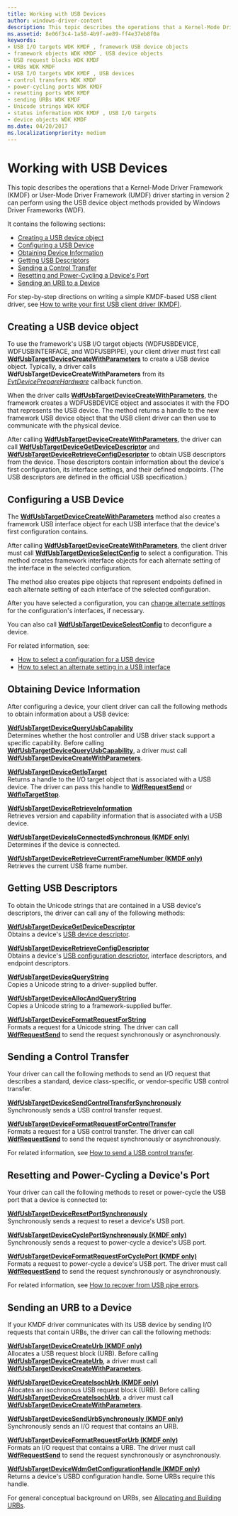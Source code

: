 ```yaml
---
title: Working with USB Devices
author: windows-driver-content
description: This topic describes the operations that a Kernel-Mode Driver Framework (KMDF) or User-Mode Driver Framework (UMDF) driver starting in version 2 can perform using the USB device object methods provided by Windows Driver Frameworks (WDF).
ms.assetid: 8e06f3c4-1a58-4b9f-ae89-ff4e37eb8f0a
keywords:
- USB I/O targets WDK KMDF , framework USB device objects
- framework objects WDK KMDF , USB device objects
- USB request blocks WDK KMDF
- URBs WDK KMDF
- USB I/O targets WDK KMDF , USB devices
- control transfers WDK KMDF
- power-cycling ports WDK KMDF
- resetting ports WDK KMDF
- sending URBs WDK KMDF
- Unicode strings WDK KMDF
- status information WDK KMDF , USB I/O targets
- device objects WDK KMDF
ms.date: 04/20/2017
ms.localizationpriority: medium
---
```


# Working with USB Devices


This topic describes the operations that a Kernel-Mode Driver Framework (KMDF) or User-Mode Driver Framework (UMDF) driver starting in version 2 can perform using the USB device object methods provided by Windows Driver Frameworks (WDF).

It contains the following sections:

-   [Creating a USB device object](#creating-a-framework-usb-device-object)
-   [Configuring a USB Device](#selecting-a-device-configuration)
-   [Obtaining Device Information](#obtaining-device-information)
-   [Getting USB Descriptors](#obtaining-a-device-s-unicode-strings)
-   [Sending a Control Transfer](#sending-a-control-transfer)
-   [Resetting and Power-Cycling a Device's Port](#resetting-and-power-cycling-a-device-s-port)
-   [Sending an URB to a Device](#sending-a-urb-to-a-device)

For step-by-step directions on writing a simple KMDF-based USB client driver, see [How to write your first USB client driver (KMDF)](https://msdn.microsoft.com/library/windows/hardware/hh706187).

## <a href="" id="creating-a-framework-usb-device-object"></a> Creating a USB device object


To use the framework's USB I/O target objects (WDFUSBDEVICE, WDFUSBINTERFACE, and WDFUSBPIPE), your client driver must first call [**WdfUsbTargetDeviceCreateWithParameters**](https://msdn.microsoft.com/library/windows/hardware/hh439428) to create a USB device object. Typically, a driver calls **WdfUsbTargetDeviceCreateWithParameters** from its [*EvtDevicePrepareHardware*](https://msdn.microsoft.com/library/windows/hardware/ff540880) callback function.

When the driver calls [**WdfUsbTargetDeviceCreateWithParameters**](https://msdn.microsoft.com/library/windows/hardware/hh439428), the framework creates a WDFUSBDEVICE object and associates it with the FDO that represents the USB device. The method returns a handle to the new framework USB device object that the USB client driver can then use to communicate with the physical device.

After calling [**WdfUsbTargetDeviceCreateWithParameters**](https://msdn.microsoft.com/library/windows/hardware/hh439428), the driver can call [**WdfUsbTargetDeviceGetDeviceDescriptor**](https://msdn.microsoft.com/library/windows/hardware/ff550090) and [**WdfUsbTargetDeviceRetrieveConfigDescriptor**](https://msdn.microsoft.com/library/windows/hardware/ff550098) to obtain USB descriptors from the device. Those descriptors contain information about the device's first configuration, its interface settings, and their defined endpoints. (The USB descriptors are defined in the official USB specification.)

## <a href="" id="selecting-a-device-configuration"></a>Configuring a USB Device


The [**WdfUsbTargetDeviceCreateWithParameters**](https://msdn.microsoft.com/library/windows/hardware/hh439428) method also creates a framework USB interface object for each USB interface that the device's first configuration contains.

After calling [**WdfUsbTargetDeviceCreateWithParameters**](https://msdn.microsoft.com/library/windows/hardware/hh439428), the client driver must call [**WdfUsbTargetDeviceSelectConfig**](https://msdn.microsoft.com/library/windows/hardware/ff550101) to select a configuration. This method creates framework interface objects for each alternate setting of the interface in the selected configuration.

The method also creates pipe objects that represent endpoints defined in each alternate setting of each interface of the selected configuration.

After you have selected a configuration, you can [change alternate settings](working-with-usb-interfaces.md#selecting-an-alternate-setting-for-a-usb-interface) for the configuration's interfaces, if necessary.

You can also call [**WdfUsbTargetDeviceSelectConfig**](https://msdn.microsoft.com/library/windows/hardware/ff550101) to deconfigure a device.

For related information, see:

-   [How to select a configuration for a USB device](https://msdn.microsoft.com/library/windows/hardware/gg615081)
-   [How to select an alternate setting in a USB interface](https://msdn.microsoft.com/library/windows/hardware/hh968309)

## <a href="" id="obtaining-device-information"></a> Obtaining Device Information


After configuring a device, your client driver can call the following methods to obtain information about a USB device:

<a href="" id="wdfusbtargetdevicequeryusbcapability"></a>[**WdfUsbTargetDeviceQueryUsbCapability**](https://msdn.microsoft.com/library/windows/hardware/hh439434)  
Determines whether the host controller and USB driver stack support a specific capability. Before calling [**WdfUsbTargetDeviceQueryUsbCapability**](https://msdn.microsoft.com/library/windows/hardware/hh439434), a driver must call [**WdfUsbTargetDeviceCreateWithParameters**](https://msdn.microsoft.com/library/windows/hardware/hh439428).

<a href="" id="wdfusbtargetdevicegetiotarget"></a>[**WdfUsbTargetDeviceGetIoTarget**](https://msdn.microsoft.com/library/windows/hardware/ff550093)  
Returns a handle to the I/O target object that is associated with a USB device. The driver can pass this handle to [**WdfRequestSend**](https://msdn.microsoft.com/library/windows/hardware/ff550027) or [**WdfIoTargetStop**](https://msdn.microsoft.com/library/windows/hardware/ff548680).

<a href="" id="wdfusbtargetdeviceretrieveinformation"></a>[**WdfUsbTargetDeviceRetrieveInformation**](https://msdn.microsoft.com/library/windows/hardware/ff550100)  
Retrieves version and capability information that is associated with a USB device.

<a href="" id="wdfusbtargetdeviceisconnectedsynchronous--kmdf-only-"></a>[**WdfUsbTargetDeviceIsConnectedSynchronous (KMDF only)**](https://msdn.microsoft.com/library/windows/hardware/ff550095)  
Determines if the device is connected.

<a href="" id="wdfusbtargetdeviceretrievecurrentframenumber--kmdf-only-"></a>[**WdfUsbTargetDeviceRetrieveCurrentFrameNumber (KMDF only)**](https://msdn.microsoft.com/library/windows/hardware/ff550099)  
Retrieves the current USB frame number.

## <a href="" id="obtaining-a-device-s-unicode-strings"></a>Getting USB Descriptors


To obtain the Unicode strings that are contained in a USB device's descriptors, the driver can call any of the following methods:

<a href="" id="wdfusbtargetdevicegetdevicedescriptor"></a>[**WdfUsbTargetDeviceGetDeviceDescriptor**](https://msdn.microsoft.com/library/windows/hardware/ff550090)  
Obtains a device's [USB device descriptor](https://msdn.microsoft.com/library/windows/hardware/ff539283).

<a href="" id="wdfusbtargetdeviceretrieveconfigdescriptor"></a>[**WdfUsbTargetDeviceRetrieveConfigDescriptor**](https://msdn.microsoft.com/library/windows/hardware/ff550098)  
Obtains a device's [USB configuration descriptor](https://msdn.microsoft.com/library/windows/hardware/ff539242), interface descriptors, and endpoint descriptors.

<a href="" id="---------wdfusbtargetdevicequerystring--------"></a>[**WdfUsbTargetDeviceQueryString**](https://msdn.microsoft.com/library/windows/hardware/ff550096)  
Copies a Unicode string to a driver-supplied buffer.

<a href="" id="---------wdfusbtargetdeviceallocandquerystring--------"></a>[**WdfUsbTargetDeviceAllocAndQueryString**](https://msdn.microsoft.com/library/windows/hardware/ff550074)  
Copies a Unicode string to a framework-supplied buffer.

<a href="" id="---------wdfusbtargetdeviceformatrequestforstring--------"></a>[**WdfUsbTargetDeviceFormatRequestForString**](https://msdn.microsoft.com/library/windows/hardware/ff550086)  
Formats a request for a Unicode string. The driver can call [**WdfRequestSend**](https://msdn.microsoft.com/library/windows/hardware/ff550027) to send the request synchronously or asynchronously.

## <a href="" id="sending-a-control-transfer"></a> Sending a Control Transfer


Your driver can call the following methods to send an I/O request that describes a standard, device class-specific, or vendor-specific USB control transfer.

<a href="" id="---------wdfusbtargetdevicesendcontroltransfersynchronously--------"></a>[**WdfUsbTargetDeviceSendControlTransferSynchronously**](https://msdn.microsoft.com/library/windows/hardware/ff550104)  
Synchronously sends a USB control transfer request.

<a href="" id="---------wdfusbtargetdeviceformatrequestforcontroltransfer--------"></a>[**WdfUsbTargetDeviceFormatRequestForControlTransfer**](https://msdn.microsoft.com/library/windows/hardware/ff550082)  
Formats a request for a USB control transfer. The driver can call [**WdfRequestSend**](https://msdn.microsoft.com/library/windows/hardware/ff550027) to send the request synchronously or asynchronously.

For related information, see [How to send a USB control transfer](https://msdn.microsoft.com/library/windows/hardware/ff539261).

## <a href="" id="resetting-and-power-cycling-a-device-s-port"></a> Resetting and Power-Cycling a Device's Port


Your driver can call the following methods to reset or power-cycle the USB port that a device is connected to:

<a href="" id="---------wdfusbtargetdeviceresetportsynchronously"></a>[**WdfUsbTargetDeviceResetPortSynchronously**](https://msdn.microsoft.com/library/windows/hardware/ff550097)  
Synchronously sends a request to reset a device's USB port.

<a href="" id="---------wdfusbtargetdevicecycleportsynchronously--kmdf-only-"></a>[**WdfUsbTargetDeviceCyclePortSynchronously (KMDF only)**](https://msdn.microsoft.com/library/windows/hardware/ff550080)  
Synchronously sends a request to power-cycle a device's USB port.

<a href="" id="---------wdfusbtargetdeviceformatrequestforcycleport--kmdf-only-"></a>[**WdfUsbTargetDeviceFormatRequestForCyclePort (KMDF only)**](https://msdn.microsoft.com/library/windows/hardware/ff550084)  
Formats a request to power-cycle a device's USB port. The driver must call [**WdfRequestSend**](https://msdn.microsoft.com/library/windows/hardware/ff550027) to send the request synchronously or asynchronously.

For related information, see [How to recover from USB pipe errors](https://msdn.microsoft.com/library/windows/hardware/hh968307).

## <a href="" id="sending-a-urb-to-a-device"></a> Sending an URB to a Device


If your KMDF driver communicates with its USB device by sending I/O requests that contain URBs, the driver can call the following methods:

<a href="" id="wdfusbtargetdevicecreateurb--kmdf-only-"></a>[**WdfUsbTargetDeviceCreateUrb (KMDF only)**](https://msdn.microsoft.com/library/windows/hardware/hh439423)  
Allocates a USB request block (URB). Before calling [**WdfUsbTargetDeviceCreateUrb**](https://msdn.microsoft.com/library/windows/hardware/hh439423), a driver must call [**WdfUsbTargetDeviceCreateWithParameters**](https://msdn.microsoft.com/library/windows/hardware/hh439428).

<a href="" id="wdfusbtargetdevicecreateisochurb--kmdf-only-"></a>[**WdfUsbTargetDeviceCreateIsochUrb (KMDF only)**](https://msdn.microsoft.com/library/windows/hardware/hh439420)  
Allocates an isochronous USB request block (URB). Before calling [**WdfUsbTargetDeviceCreateIsochUrb**](https://msdn.microsoft.com/library/windows/hardware/hh439420), a driver must call [**WdfUsbTargetDeviceCreateWithParameters**](https://msdn.microsoft.com/library/windows/hardware/hh439428).

<a href="" id="---------wdfusbtargetdevicesendurbsynchronously--kmdf-only-"></a>[**WdfUsbTargetDeviceSendUrbSynchronously (KMDF only)**](https://msdn.microsoft.com/library/windows/hardware/ff550105)  
Synchronously sends an I/O request that contains an URB.

<a href="" id="---------wdfusbtargetdeviceformatrequestforurb--kmdf-only-"></a>[**WdfUsbTargetDeviceFormatRequestForUrb (KMDF only)**](https://msdn.microsoft.com/library/windows/hardware/ff550088)  
Formats an I/O request that contains a URB. The driver must call [**WdfRequestSend**](https://msdn.microsoft.com/library/windows/hardware/ff550027) to send the request synchronously or asynchronously.

<a href="" id="---------wdfusbtargetdevicewdmgetconfigurationhandle--kmdf-only-"></a>[**WdfUsbTargetDeviceWdmGetConfigurationHandle (KMDF only)**](https://msdn.microsoft.com/library/windows/hardware/ff551127)  
Returns a device's USBD configuration handle. Some URBs require this handle.

For general conceptual background on URBs, see [Allocating and Building URBs](https://msdn.microsoft.com/library/windows/hardware/hh450844).

 

 






